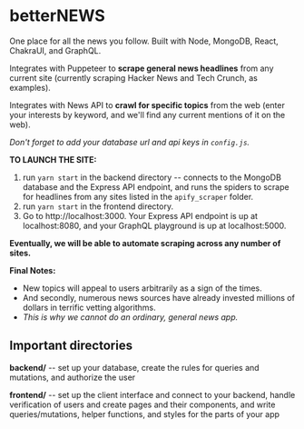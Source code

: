 # betterNEWS

One place for all the news you follow. Built with Node, MongoDB, React, ChakraUI, and GraphQL.

Integrates with Puppeteer to **scrape general news headlines** from any current site (currently scraping Hacker News and Tech Crunch, as examples).

Integrates with News API to **crawl for specific topics** from the web (enter your interests by keyword, and we'll find any current mentions of it on the web).

*Don't forget to add your database url and api keys in `config.js`.*

**TO LAUNCH THE SITE:**
1. run `yarn start` in the backend directory -- connects to the MongoDB database and the Express API endpoint, and runs the spiders to scrape for headlines from any sites listed in the `apify_scraper` folder.
2. run `yarn start` in the frontend directory.
3. Go to http://localhost:3000. Your Express API endpoint is up at localhost:8080, and your GraphQL playground is up at localhost:5000.

**Eventually, we will be able to automate scraping across any number of sites.**

**Final Notes:**
* New topics will appeal to users arbitrarily as a sign of the times.
* And secondly, numerous news sources have already invested millions of dollars in terrific vetting algorithms.
* *This is why we cannot do an ordinary, general news app.*

## Important directories

**backend/** -- set up your database, create the rules for queries and mutations, and authorize the user

**frontend/** -- set up the client interface and connect to your backend, handle verification of users and create pages and their components, and write queries/mutations, helper functions, and styles for the parts of your app
